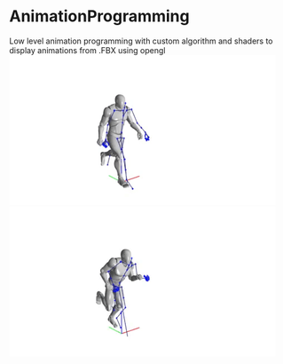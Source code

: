 # AnimationProgramming
Low level animation programming with custom algorithm and shaders to display animations from .FBX using opengl
![](AnimationProgramming.gif)
![](AnimationProgrammingRun.gif)

